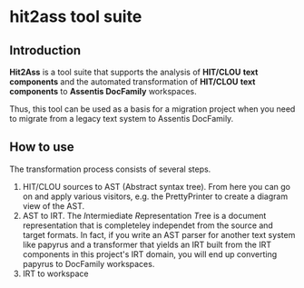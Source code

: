 # hit2ass tool suite

## Introduction
**Hit2Ass** is a tool suite that supports the analysis of **HIT/CLOU** __text components__ 
and the automated transformation of **HIT/CLOU** __text components__ to **Assentis DocFamily** workspaces.

Thus, this tool can be used as a basis for a migration project when you need to migrate from a legacy
text system to Assentis DocFamily.

## How to use
The transformation process consists of several steps.
1. HIT/CLOU sources to AST (Abstract syntax tree). From here you can go on and apply various visitors, e.g. the PrettyPrinter to create a diagram view of the AST. 
2. AST to IRT. The *I*ntermiediate *R*epresentation *T*ree is a document representation that is completeley independet from the source and target formats. In fact, if you write an AST parser for another text system like papyrus and a transformer that yields an IRT built from the IRT components in this project's IRT domain, you will end up converting papyrus to DocFamily workspaces.
3. IRT to workspace
